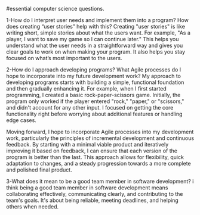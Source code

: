 #essential computer science questions.

1-How do I interpret user needs and implement them into a program? How does creating “user stories” help with this?
Creating "user stories" is like writing short, simple stories about what the users want. For example, "As a player, I want to save my game so I can continue later." 
This helps you understand what the user needs in a straightforward way and gives you clear goals to work on when making your program. It also helps you stay focused on what’s most important to the users.

2-How do I approach developing programs? What Agile processes do I hope to incorporate into my future development work? 
My approach to developing programs starts with building a simple, functional foundation and then gradually enhancing it. For example, when I first started programming, I created a basic rock-paper-scissors game. Initially, the program only worked if the player entered "rock," "paper," or "scissors," and didn't account for any other input. I focused on getting the core functionality right before worrying about additional features or handling edge cases.

Moving forward, I hope to incorporate Agile processes into my development work, particularly the principles of incremental development and continuous feedback. By starting with a minimal viable product and iteratively improving it based on feedback, I can ensure that each version of the program is better than the last. This approach allows for flexibility, quick adaptation to changes, and a steady progression towards a more complete and polished final product.


3-What does it mean to be a good team member in software development? 
i think being a good team member in software development means collaborating effectively, communicating clearly, and contributing to the team's goals. It's about being reliable, meeting deadlines, and helping others when needed. 
